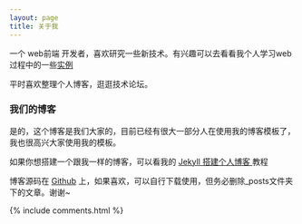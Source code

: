 ```yaml
---
layout: page
title: 关于我 
---
```


一个 web前端 开发者，喜欢研究一些新技术。有兴趣可以去看看我个人学习web过程中的一些[实例](http://yueshangmx.gitee.io/web/)
<p>
平时喜欢整理个人博客，逛逛技术论坛。
<p>

<h3> 我们的博客 </h3>  

<p>

是的，这个博客是我们大家的，目前已经有很大一部分人在使用我的博客模板了，我也很高兴大家使用我的模板。

<p>

如果你想搭建一个跟我一样的博客，可以看我的 
<a href="/2017/10/jekyll_tutorials1/"> Jekyll 搭建个人博客 </a>
教程



<p> 

博客源码在 <a target="_blank" href='https://github.com/yueshangmx/yueshangmx.github.io/'>Github</a> 上，如果喜欢，可以自行下载使用，但务必删除_posts文件夹下的文章。谢谢~

<p> 

<p> 

<p> 


{% include comments.html %}

